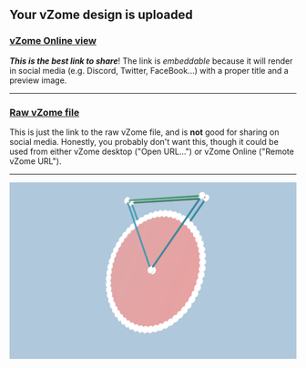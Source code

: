 ## Your vZome design is uploaded

### [vZome Online view][embed]

***This is the best link to share***!  The link is *embeddable* because it will render in social media (e.g. Discord, Twitter, FaceBook...) with a proper title and a preview image.

---

### [Raw vZome file][raw]

This is just the link to the raw vZome file, and is **not** good for
sharing on social media.
Honestly, you probably don't want this, though it could be used from either
vZome desktop ("Open URL...") or vZome Online ("Remote vZome URL").

---

![Image](<Push-cart-forks.png>)


[embed]: <https://vzome.com/app/embed.py?url=https://raw.githubusercontent.com/John-Kostick/vzome-sharing/main/2021/07/20/22-16-07-Push-cart-forks/Push-cart-forks.vZome>
[raw]: <https://raw.githubusercontent.com/John-Kostick/vzome-sharing/main/2021/07/20/22-16-07-Push-cart-forks/Push-cart-forks.vZome>
